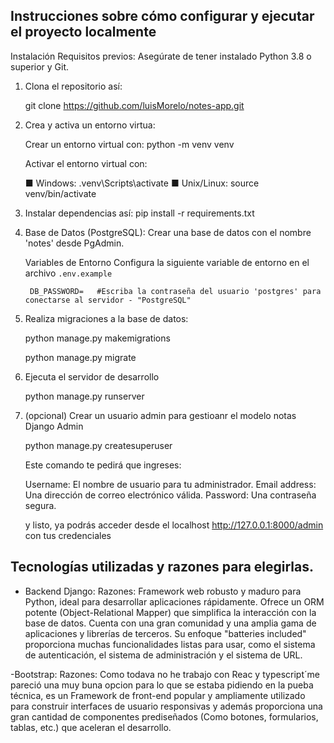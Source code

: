 

## Instrucciones sobre cómo configurar y ejecutar el proyecto localmente

Instalación
Requisitos previos:
Asegúrate de tener instalado Python 3.8 o superior y Git.

1. Clona el repositorio así: 

    git clone https://github.com/luisMorelo/notes-app.git

2. Crea y activa un entorno virtua:

    Crear un entorno virtual con: python -m venv venv

    Activar el entorno virtual con:

    ■ Windows: .venv\Scripts\activate
    ■ Unix/Linux: source venv/bin/activate


3. Instalar dependencias así: pip install -r requirements.txt


4. Base de Datos (PostgreSQL):
    Crear una base de datos con el nombre 'notes' desde PgAdmin.

    Variables de Entorno
        Configura la siguiente variable de entorno en el archivo `.env.example`

        DB_PASSWORD=   #Escriba la contraseña del usuario 'postgres' para conectarse al servidor - "PostgreSQL"


5. Realiza migraciones a la base de datos:

    python manage.py makemigrations 

    python manage.py migrate


5. Ejecuta el servidor de desarrollo

    python manage.py runserver

6. (opcional) Crear un usuario admin para gestioanr el modelo notas Django Admin
    
    python manage.py createsuperuser

    Este comando te pedirá que ingreses:

    Username: El nombre de usuario para tu administrador.
    Email address: Una dirección de correo electrónico válida.
    Password: Una contraseña segura.

    y listo, ya podrás acceder desde el localhost http://127.0.0.1:8000/admin con tus credenciales 


## Tecnologías utilizadas y razones para elegirlas.

- Backend
    Django:
        Razones:
        Framework web robusto y maduro para Python, ideal para desarrollar aplicaciones rápidamente.
        Ofrece un ORM potente (Object-Relational Mapper) que simplifica la interacción con la base de datos.
        Cuenta con una gran comunidad y una amplia gama de aplicaciones y librerías de terceros.
        Su enfoque "batteries included" proporciona muchas funcionalidades listas para usar, como el sistema de autenticación, el sistema de administración y el sistema de URL.

-Bootstrap:
    Razones:
        Como todava no he trabajo con Reac y typescript´me pareció una muy buna opcion para lo que se estaba pidiendo en la pueba técnica, es un Framework de front-end popular y ampliamente utilizado para construir interfaces de usuario responsivas y además proporciona una gran cantidad de componentes prediseñados (Como botones, formularios, tablas, etc.) que aceleran el desarrollo.